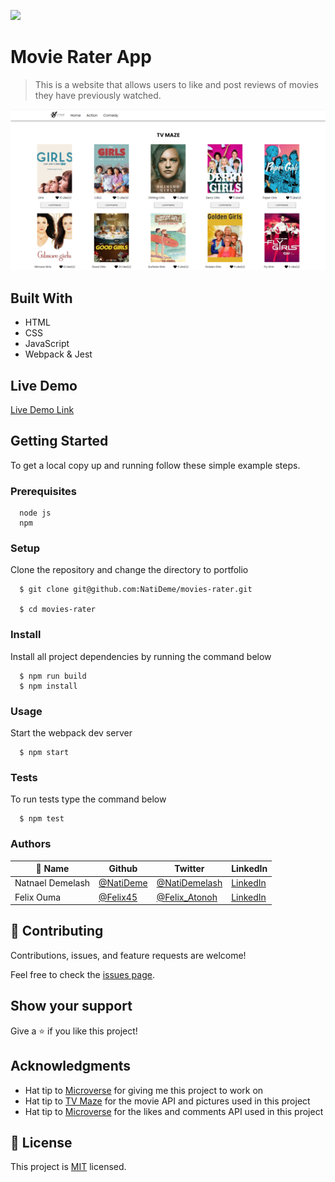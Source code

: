 ![](https://img.shields.io/badge/Microverse-blueviolet)

# Movie Rater App

> This is a website that allows users to like and post reviews of movies they have previously watched.

![Application screenshot](src/asset/app_screenshot.png)


## Built With

- HTML
- CSS
- JavaScript
- Webpack & Jest


## Live Demo

[Live Demo Link](https://NatiDeme.github.io/movies-rater/)


## Getting Started

To get a local copy up and running follow these simple example steps.

### Prerequisites
```
  node js
  npm

```
### Setup
Clone the repository and change the directory to portfolio

``` 
  $ git clone git@github.com:NatiDeme/movies-rater.git

  $ cd movies-rater

```

### Install
Install all project dependencies by running the command below
 
``` 
  $ npm run build
  $ npm install
```
### Usage
Start the webpack dev server
``` 
  $ npm start
```
### Tests
To run tests type the command below
``` 
  $ npm test
```

### Authors

| 👤 Name | Github | Twitter | LinkedIn |
|------|--------|---------|----------|
|Natnael Demelash|[@NatiDeme](https://github.com/NatiDeme)|[@NatiDemelash](https://twitter.com/NatiDemelash)|[LinkedIn](https://www.linkedin.com/in/natnael-demelash/)|
|Felix Ouma|[@Felix45](https://github.com/Felix45)|[@Felix_Atonoh](https://twitter.com/Felix_Atonoh)|[LinkedIn](https://www.linkedin.com/in/felix-ouma-639766b0/)|


## 🤝 Contributing

Contributions, issues, and feature requests are welcome!

Feel free to check the [issues page](https://github.com/NatiDeme/movies-rater/issues).

## Show your support

Give a ⭐️ if you like this project!

## Acknowledgments

- Hat tip to [Microverse](https://bit.ly/MicroverseTN) for giving me this project to work on
- Hat tip to [TV Maze](https://api.tvmaze.com/) for the movie API and pictures used in this project
- Hat tip to [Microverse](https://www.notion.so/Involvement-API-869e60b5ad104603aa6db59e08150270) for the likes and comments API used in this project


## 📝 License

This project is [MIT](./MIT.md) licensed.